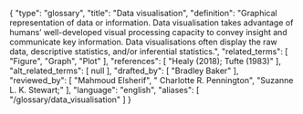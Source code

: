 {
    "type": "glossary",
    "title": "Data visualisation",
    "definition": "Graphical representation of data or information. Data visualisation takes advantage of humans’ well-developed visual processing capacity to convey insight and communicate key information. Data visualisations often display the raw data, descriptive statistics, and/or inferential statistics.",
    "related_terms": [
        "Figure",
        "Graph",
        "Plot"
    ],
    "references": [
        "Healy (2018); Tufte (1983)"
    ],
    "alt_related_terms": [
        null
    ],
    "drafted_by": [
        "Bradley Baker"
    ],
    "reviewed_by": [
        "Mahmoud Elsherif",
        " Charlotte R. Pennington",
        "Suzanne L. K. Stewart;"
    ],
    "language": "english",
    "aliases": [
        "/glossary/data_visualisation"
    ]
}
